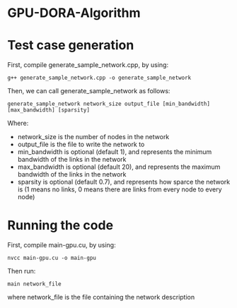# GPU-DORA-Algorithm

Test case generation
========

First, compile generate_sample_network.cpp, by using:
```
g++ generate_sample_network.cpp -o generate_sample_network
```
Then, we can call generate_sample_network as follows:
```
generate_sample_network network_size output_file [min_bandwidth] [max_bandwidth] [sparsity]
```
Where:
- network_size is the number of nodes in the network
- output_file is the file to write the network to
- min_bandwidth is optional (default 1), and represents the minimum bandwidth of the links in the network
- max_bandwidth is optional (default 20), and represents the maximum bandwidth of the links in the network
- sparsity is optional (default 0.7), and represents how sparce the network is (1 means no links, 0 means there are links from every node to every node)

Running the code
========

First, compile main-gpu.cu, by using:
```
nvcc main-gpu.cu -o main-gpu
```
Then run:
```
main network_file
```
where network_file is the file containing the network description